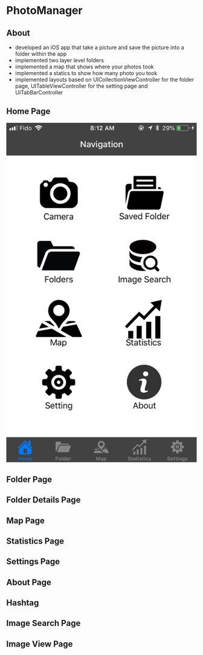 # PhotoManager
## About
- developed an iOS app that take a picture and save the picture into a folder within the app
- implemented two layer level folders
- implemented a map that shows where your photos took
- implemented a statics to show how many photo you took
- implemented layouts based on UICollectionViewController for the folder page, UITableViewController for the setting page and UITabBarController


## Home Page
<img src="images/home.png">

## Folder Page

## Folder Details Page

## Map Page

## Statistics Page

## Settings Page

## About Page

## Hashtag

## Image Search Page

## Image View Page




